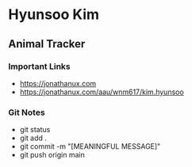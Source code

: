 # Hyunsoo Kim

## Animal Tracker

### Important Links

- https://jonathanux.com
- https://jonathanux.com/aau/wnm617/kim.hyunsoo

### Git Notes

- git status
- git add .
- git commit -m "[MEANINGFUL MESSAGE]"
- git push origin main